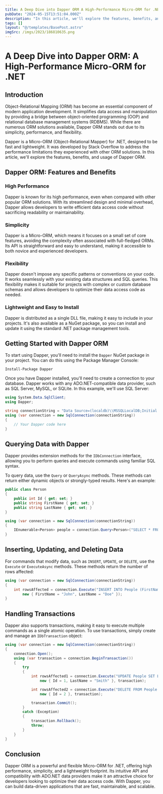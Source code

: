 ```yaml
---
title: A Deep Dive into Dapper ORM A High-Performance Micro-ORM for .NET
pubDate: "2024-05-15T13:51:04.000Z"
description: "In this article, we'll explore the features, benefits, and usage of Dapper ORM."
tags: []
layout: "@/templates/BasePost.astro"
imgSrc: /imgs/2023/186810635.png
---
```

# A Deep Dive into Dapper ORM: A High-Performance Micro-ORM for .NET

## Introduction

Object-Relational Mapping (ORM) has become an essential component of modern application development. It simplifies data access and manipulation by providing a bridge between object-oriented programming (OOP) and relational database management systems (RDBMS). While there are numerous ORM solutions available, Dapper ORM stands out due to its simplicity, performance, and flexibility.

Dapper is a Micro-ORM (Object-Relational Mapper) for .NET, designed to be fast and lightweight. It was developed by Stack Overflow to address the performance limitations they experienced with other ORM solutions. In this article, we'll explore the features, benefits, and usage of Dapper ORM.

## Dapper ORM: Features and Benefits

### High Performance

Dapper is known for its high performance, even when compared with other popular ORM solutions. With its streamlined design and minimal overhead, Dapper allows developers to write efficient data access code without sacrificing readability or maintainability.

### Simplicity

Dapper is a Micro-ORM, which means it focuses on a small set of core features, avoiding the complexity often associated with full-fledged ORMs. Its API is straightforward and easy to understand, making it accessible to both novice and experienced developers.

### Flexibility

Dapper doesn't impose any specific patterns or conventions on your code. It works seamlessly with your existing data structures and SQL queries. This flexibility makes it suitable for projects with complex or custom database schemas and allows developers to optimize their data access code as needed.

### Lightweight and Easy to Install

Dapper is distributed as a single DLL file, making it easy to include in your projects. It's also available as a NuGet package, so you can install and update it using the standard .NET package management tools.

## Getting Started with Dapper ORM

To start using Dapper, you'll need to install the `Dapper` NuGet package in your project. You can do this using the Package Manager Console:

```
Install-Package Dapper
```

Once you have Dapper installed, you'll need to create a connection to your database. Dapper works with any ADO.NET-compatible data provider, such as SQL Server, MySQL, or SQLite. In this example, we'll use SQL Server:

```csharp
using System.Data.SqlClient;
using Dapper;

string connectionString = "Data Source=(localdb)\\MSSQLLocalDB;Initial Catalog=MyDatabase;Integrated Security=True";
using (var connection = new SqlConnection(connectionString))
{
    // Your Dapper code here
}
```

## Querying Data with Dapper

Dapper provides extension methods for the `IDbConnection` interface, allowing you to perform queries and execute commands using familiar SQL syntax. 

To query data, use the `Query` or `QueryAsync` methods. These methods can return either dynamic objects or strongly-typed results. Here's an example:

```csharp
public class Person
{
    public int Id { get; set; }
    public string FirstName { get; set; }
    public string LastName { get; set; }
}

using (var connection = new SqlConnection(connectionString))
{
    IEnumerable<Person> people = connection.Query<Person>("SELECT * FROM People");
}
```

## Inserting, Updating, and Deleting Data

For commands that modify data, such as `INSERT`, `UPDATE`, or `DELETE`, use the `Execute` or `ExecuteAsync` methods. These methods return the number of rows affected:

```csharp
using (var connection = new SqlConnection(connectionString))
{
    int rowsAffected = connection.Execute("INSERT INTO People (FirstName, LastName) VALUES (@FirstName, @LastName)",
        new { FirstName = "John", LastName = "Doe" });
}
```

## Handling Transactions

Dapper also supports transactions, making it easy to execute multiple commands as a single atomic operation. To use transactions, simply create and manage an `IDbTransaction` object:

```csharp
using (var connection = new SqlConnection(connectionString))
{
    connection.Open();
    using (var transaction = connection.BeginTransaction())
    {
        try
        {
            int rowsAffected1 = connection.Execute("UPDATE People SET LastName = @LastName WHERE Id = @Id",
                new { Id = 1, LastName = "Smith" }, transaction);

            int rowsAffected2 = connection.Execute("DELETE FROM People WHERE Id = @Id",
                new { Id = 2 }, transaction);

            transaction.Commit();
        }
        catch (Exception)
        {
            transaction.Rollback();
            throw;
        }
    }
}
```

## Conclusion

Dapper ORM is a powerful and flexible Micro-ORM for .NET, offering high performance, simplicity, and a lightweight footprint. Its intuitive API and compatibility with ADO.NET data providers make it an attractive choice for developers looking to optimize their data access code. With Dapper, you can build data-driven applications that are fast, maintainable, and scalable.
